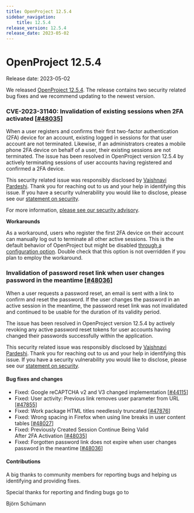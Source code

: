 ```yaml
---
title: OpenProject 12.5.4
sidebar_navigation:
    title: 12.5.4
release_version: 12.5.4
release_date: 2023-05-02
---
```


# OpenProject 12.5.4

Release date: 2023-05-02

We released [OpenProject 12.5.4](https://community.openproject.com/versions/1728).
The release contains two security related bug fixes and we recommend updating to the newest version.



### CVE-2023-31140: Invalidation of existing sessions when 2FA activated \[[#48035](https://community.openproject.com/wp/48035)\]

When a user registers and confirms their first two-factor authentication (2FA) device for an account, existing logged in sessions for that user account are not terminated. Likewise, if an administrators creates a mobile phone 2FA device on behalf of a user, their existing sessions are not terminated. The issue has been resolved in OpenProject version 12.5.4 by actively terminating sessions of user accounts having registered and confirmed a 2FA device.

This security related issue was responsibly disclosed by [Vaishnavi Pardeshi](mailto:researchervaishnavi0@gmail.com). Thank you for reaching out to us and your help in identifying this issue. If you have a security vulnerability you would like to disclose, please see our [statement on security](https://www.openproject.org/docs/development/security/).

For more information, [please see our security advisory](https://github.com/opf/openproject/security/advisories/GHSA-xfp9-qqfj-x28q).

**Workarounds**

As a workaround, users who register the first 2FA device on their account can manually log out to terminate all other active sessions. This is the default behavior of OpenProject but might be disabled [through a configuration option](https://www.openproject.org/docs/installation-and-operations/configuration/#setting-session-options). Double check that this option is not overridden if you plan to employ the workaround.

### Invalidation of password reset link when user changes password in the meantime \[[#48036](https://community.openproject.com/wp/48036)\]

When a user requests a password reset, an email is sent with a link to confirm and reset the password. If the user changes the password in an active session in the meantime, the password reset link was not invalidated and continued to be usable for the duration of its validity period.

The issue has been resolved in OpenProject version 12.5.4 by actively revoking any active password reset tokens for user accounts having changed their passwords successfully within the application.

This security related issue was responsibly disclosed by [Vaishnavi Pardeshi](mailto:researchervaishnavi0@gmail.com). Thank you for reaching out to us and your help in identifying this issue. If you have a security vulnerability you would like to disclose, please see our [statement on security](https://www.openproject.org/docs/development/security/).

<!--more-->

#### Bug fixes and changes

- Fixed: Google reCAPTCHA v2 and V3 changed implementation \[[#44115](https://community.openproject.com/wp/44115)\]
- Fixed: User activity: Previous link removes user parameter from URL \[[#47855](https://community.openproject.com/wp/47855)\]
- Fixed: Work package HTML titles needlessly truncated \[[#47876](https://community.openproject.com/wp/47876)\]
- Fixed: Wrong spacing in Firefox when using line breaks in user content tables \[[#48027](https://community.openproject.com/wp/48027)\]
- Fixed: Previously Created Session Continue Being Valid After 2FA Activation \[[#48035](https://community.openproject.com/wp/48035)\]
- Fixed: Forgotten password link does not expire when user changes password in the meantime \[[#48036](https://community.openproject.com/wp/48036)\]

#### Contributions
A big thanks to community members for reporting bugs and helping us identifying and providing fixes.

Special thanks for reporting and finding bugs go to

Björn Schümann

